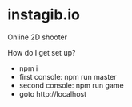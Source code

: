 # instagib.io
Online 2D shooter

How do I get set up?

* npm i
* first console: npm run master
* second console: npm run game
* goto http://localhost

